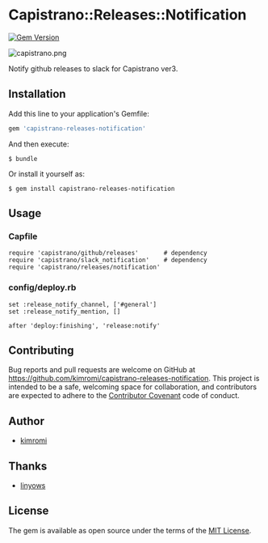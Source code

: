 # Capistrano::Releases::Notification

[![Gem Version](https://badge.fury.io/rb/capistrano-releases-notification.svg)](https://badge.fury.io/rb/capistrano-releases-notification)

![capistrano.png](https://raw.githubusercontent.com/kimromi/capistrano-releases-notification/master/images/capistrano.png)

Notify github releases to slack for Capistrano ver3.

## Installation

Add this line to your application's Gemfile:

```ruby
gem 'capistrano-releases-notification'
```

And then execute:

    $ bundle

Or install it yourself as:

    $ gem install capistrano-releases-notification

## Usage

### Capfile

```
require 'capistrano/github/releases'       # dependency
require 'capistrano/slack_notification'    # dependency
require 'capistrano/releases/notification'
```

### config/deploy.rb

```
set :release_notify_channel, ['#general']
set :release_notify_mention, []

after 'deploy:finishing', 'release:notify'
```

## Contributing

Bug reports and pull requests are welcome on GitHub at https://github.com/kimromi/capistrano-releases-notification. This project is intended to be a safe, welcoming space for collaboration, and contributors are expected to adhere to the [Contributor Covenant](http://contributor-covenant.org) code of conduct.


## Author

* [kimromi](https://github.com/kimromi)

## Thanks

* [linyows](https://github.com/linyows)

## License

The gem is available as open source under the terms of the [MIT License](http://opensource.org/licenses/MIT).

